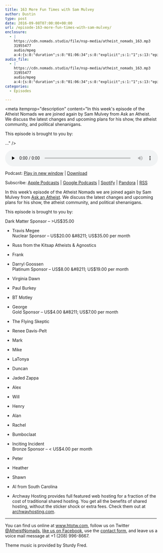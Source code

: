 ```yaml
---
title: 163 More Fun Times with Sam Mulvey
author: Dustin
type: post
date: 2016-09-08T07:00:00+00:00
url: /episode-163-more-fun-times-with-sam-mulvey/
enclosure:
  - |
    https://cdn.nomads.studio/file/nsp-media/atheist_nomads_163.mp3
    31955477
    audio/mpeg
    a:4:{s:8:"duration";s:8:"01:06:34";s:8:"explicit";s:1:"1";s:13:"episode_title";s:30:"More Fun Times with Sam Mulvey";s:10:"episode_no";s:3:"163";}
audio_file:
  - |
    https://cdn.nomads.studio/file/nsp-media/atheist_nomads_163.mp3
    31955477
    audio/mpeg
    a:4:{s:8:"duration";s:8:"01:06:34";s:8:"explicit";s:1:"1";s:13:"episode_title";s:30:"More Fun Times with Sam Mulvey";s:10:"episode_no";s:3:"163";}
categories:
  - Episodes

---
```

<div itemscope itemtype="http://schema.org/AudioObject">
  <meta itemprop="name" content="163 More Fun Times with Sam Mulvey" />
  
  <meta itemprop="uploadDate" content="2016-09-08T01:00:00-06:00" />
  
  <meta itemprop="encodingFormat" content="audio/mpeg" />
  
  <meta itemprop="duration" content="PT1H06M34S" />
  
  <meta itemprop="description" content="In this week's episode of the Atheist Nomads we are joined again by Sam Mulvey from Ask an Atheist. We discuss the latest changes and upcoming plans for his show, the atheist community, and political shenanigans.

This episode is brought to you by:

..." />
  
  <meta itemprop="contentUrl" content="https://dts.podtrac.com/redirect.mp3/cdn.nomads.studio/file/nsp-media/atheist_nomads_163.mp3" />
  
  <meta itemprop="contentSize" content="30.5" />
  </p> 
  
  <div class="powerpress_player" id="powerpress_player_8425">
    <audio class="wp-audio-shortcode" id="audio-5065-169" preload="none" style="width: 100%;" controls="controls"><source type="audio/mpeg" src="https://dts.podtrac.com/redirect.mp3/cdn.nomads.studio/file/nsp-media/atheist_nomads_163.mp3?_=169" /><a href="https://dts.podtrac.com/redirect.mp3/cdn.nomads.studio/file/nsp-media/atheist_nomads_163.mp3">https://dts.podtrac.com/redirect.mp3/cdn.nomads.studio/file/nsp-media/atheist_nomads_163.mp3</a></audio>
  </div>
</div>

<p class="powerpress_links powerpress_links_mp3">
  Podcast: <a href="https://dts.podtrac.com/redirect.mp3/cdn.nomads.studio/file/nsp-media/atheist_nomads_163.mp3" class="powerpress_link_pinw" target="_blank" title="Play in new window" onclick="return powerpress_pinw('https://htotw.com/?powerpress_pinw=5065-podcast');" rel="nofollow">Play in new window</a> | <a href="https://dts.podtrac.com/redirect.mp3/cdn.nomads.studio/file/nsp-media/atheist_nomads_163.mp3" class="powerpress_link_d" title="Download" rel="nofollow" download="atheist_nomads_163.mp3">Download</a>
</p>

<p class="powerpress_links powerpress_subscribe_links">
  Subscribe: <a href="https://podcasts.apple.com/us/podcast/humanists-take-on-the-world/id530050098?mt=2&ls=1" class="powerpress_link_subscribe powerpress_link_subscribe_itunes" target="_blank" title="Subscribe on Apple Podcasts" rel="nofollow">Apple Podcasts</a> | <a href="https://www.google.com/podcasts?feed=aHR0cDovL2F0aGVpc3Rub21hZHMubGlic3luLmNvbS9yc3M%3D" class="powerpress_link_subscribe powerpress_link_subscribe_googleplay" target="_blank" title="Subscribe on Google Podcasts" rel="nofollow">Google Podcasts</a> | <a href="https://open.spotify.com/show/3LzK2xZGike6Tc1GEMtMbr?si=LieN9SNuTpq96smuaUsH8A" class="powerpress_link_subscribe powerpress_link_subscribe_spotify" target="_blank" title="Subscribe on Spotify" rel="nofollow">Spotify</a> | <a href="https://www.pandora.com/podcast/atheist-nomads/PC:10122?corr=62071012&part=ug" class="powerpress_link_subscribe powerpress_link_subscribe_pandora" target="_blank" title="Subscribe on Pandora" rel="nofollow">Pandora</a> | <a href="https://htotw.com/feed/podcast/" class="powerpress_link_subscribe powerpress_link_subscribe_rss" target="_blank" title="Subscribe via RSS" rel="nofollow">RSS</a>
</p>

In this week&#8217;s episode of the Atheist Nomads we are joined again by Sam Mulvey from <a href="http://askanatheist.tv" target="_blank" rel="noopener">Ask an Atheist</a>. We discuss the latest changes and upcoming plans for his show, the atheist community, and political shenanigans.

This episode is brought to you by:

Dark Matter Sponsor &#8211; >US$35.00  
* Travis Megee  
Nuclear Sponsor &#8211; US$20.00 &#8211; US$35.00 per month  
* Russ from the Kitsap Atheists & Agnostics  
* Frank  
* Darryl Goossen  
Platinum Sponsor &#8211; US$8.00 &#8211; US$19.00 per month  
* Virginia Dawn  
* Paul Burkey  
* BT Motley  
* George  
Gold Sponsor &#8211; US$4.00 &#8211; US$7.00 per month  
* The Flying Skeptic  
* Renee Davis-Pelt  
* Mark  
* Mike  
* LaTonya  
* Duncan  
* Jaded Zappa  
* Alex  
* Will  
* Henry  
* Alan  
* Rachel  
* Bumboclaat  
* Inciting Incident  
Bronze Sponsor &#8211; < US$4.00 per month  
* Peter  
* Heather  
* Shawn  
* Al from South Carolina

* Archway Hosting provides full featured web hosting for a fraction of the cost of traditional shared hosting. You get all the benefits of shared hosting, without the sticker shock or extra fees. Check them out at <a href="http://archwayhosting.com/" target="_blank" rel="noopener">archwayhosting.com</a>.

<hr width="500" />

You can find us online at <a href="https://www.htotw.com/" target="_blank" rel="noopener">www.htotw.com</a>, follow us on Twitter <a href="https://htotw.com/twitter" target="_blank" rel="noopener">@AtheistNomads</a>, <a href="https://htotw.com/facebook" target="_blank" rel="noopener">like us on Facebook</a>, use the [contact form](https://htotw.com/contact), and leave us a voice mail message at +1 (208) 996-8667.

Theme music is provided by Sturdy Fred.